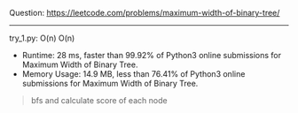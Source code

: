 Question: https://leetcode.com/problems/maximum-width-of-binary-tree/

---

try_1.py: O(n) O(n)

* Runtime: 28 ms, faster than 99.92% of Python3 online submissions for Maximum Width of Binary Tree.
* Memory Usage: 14.9 MB, less than 76.41% of Python3 online submissions for Maximum Width of Binary Tree.

> bfs and calculate score of each node
